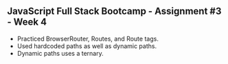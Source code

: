 ## JavaScript Full Stack Bootcamp - Assignment #3 - Week 4

* Practiced BrowserRouter, Routes, and Route tags.
* Used hardcoded paths as well as dynamic paths. 
* Dynamic paths uses a ternary. 